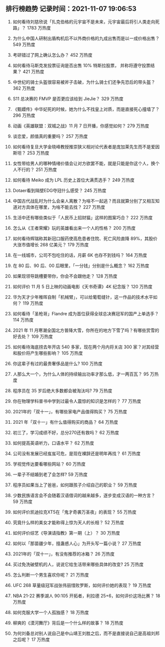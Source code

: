 
## 排行榜趋势 记录时间：2021-11-07 19:06:53
  
  1. 如何看待刘慈欣说「扎克伯格的元宇宙不是未来，元宇宙最后将引人类走向死路」？ 1783 万热度
    
  2. 为什么中国人研制出盾构机后不以外商价格的九成出售而是以一成价格出售？ 549 万热度
    
  3. 考研错过了网上确认怎么办？ 452 万热度
    
  4. 如何看待马斯克发投票征询是否出售 10% 特斯拉股票， 并称将遵守投票结果？ 421 万热度
    
  5. 中世纪的骑士头盔很容易被斧子击破，为什么骑士们还争先恐后的带头盔？ 362 万热度
    
  6. S11 总决赛的 FMVP 是否更应该给到 JieJie？ 329 万热度
    
  7. 《甄嬛传》中华妃死的时候，她为什么不找皇上对质，而是直接死心撞墙了？ 296 万热度
    
  8. 动画《英雄联盟：双城之战》11 月 7 日开播，你感觉如何？ 279 万热度
    
  9. 谈恋爱，颜值真的重要吗？ 257 万热度
    
  10. 如何看待复旦大学金晓峰教授推崇狭义相对论代表者是庞加莱先生而不是爱因斯坦？ 253 万热度
    
  11. 女性带给男人的哪种情绪价值会让对方欲罢不能，就是只能是你这个人，换个人不行的？ 251 万热度
    
  12. 如何看待 Meiko 成为 LPL 历史上首位大满贯选手？ 249 万热度
    
  13. Dotaer看到隔壁EDG夺冠什么感受？ 245 万热度
    
  14. 中国古代战乱时为什么会亲人离散？为啥不一起逃？而且就算分别了又相互知道对方具体在哪里，为啥不能去找？ 227 万热度
    
  15. 生活中还有哪些类似于「人民币上招财猫」这样的图案巧合？ 222 万热度
    
  16. 怎么从《王者荣耀》玩的英雄看出来一个人的性格？ 200 万热度
    
  17. 如何看待辉瑞称其新冠口服药使高危患者住院、死亡风险直降 89%，其股价大涨市值增长 268 亿美元？ 179 万热度
    
  18. 在一线城市，公司不包吃住的话，月薪 6K 也存不到钱吗？ 164 万热度
    
  19. 在 80  后、90 后、00 后眼里，「一分钱」分别是什么概念？ 162 万热度
    
  20. 如果现领导跳槽要带你，你会不会跟他走？ 128 万热度
    
  21. 如何评价 11 月 5 日上映的动画电影《天书奇谭》4K 纪念版？ 120 万热度
    
  22. 华为天才少年稚晖自制「机械臂」，可以给葡萄缝针，这一作品的技术水平如何？ 119 万热度
    
  23. 如何看待「圣枪哥」Flandre 成为首位获得全球总决赛冠军的国产上单选手？ 114 万热度
    
  24. 2021 年 11 月寒潮全国北方普降大雪，你所在的地方下雪了吗？有哪些赏雪的好去处？ 109 万热度
    
  25. 如何看待海底捞去年开店 540 多家，现在两个月内将关店 300 家？对其经营和股价将产生哪些影响？ 105 万热度
    
  26. 你这辈子有过的最贵奢侈品是什么? 100 万热度
    
  27. 人那么大一个，为什么人体的持续输出功率才那么低，才一两百瓦？ 95 万热度
    
  28. 程序员在 35 岁后绝大多数都会被淘汰吗? 79 万热度
    
  29. 你在物理学科普书中学到过最令人震惊的知识是怎样的？ 77 万热度
    
  30. 2021年的「双十一」，有哪些家电产品值得购买？ 75 万热度
    
  31. 2021 年「双十一」有什么值得购买的商品？ 64 万热度
    
  32. 初三了，学习成绩不好，总分270还有救吗？ 62 万热度
    
  33. 如何提高英语听力，口语水平？ 62 万热度
    
  34. 公司没有发展已经岌岌可危，是现在裸辞还是明年再找？ 61 万热度
    
  35. 学视觉传达要看哪些网站？ 60 万热度
    
  36. 一辈子不结婚到老了会怎样? 59 万热度
    
  37. 程序员如果当上了爸爸，如何跟孩子介绍自己的职业？ 59 万热度
    
  38. 少数民族语言会不会随着汉语借词的越来越多，逐步变成汉语的一种方言？ 59 万热度
    
  39. 如何评价凯迪拉克XT5在「鬼才奇袭万圣夜」的表现？ 55 万热度
    
  40. 究竟什么样的美女才能称得上惊为天人的长相？ 52 万热度
    
  41. 如何评价综艺《导演请指教》第一期（上）？ 30 万热度
    
  42. 如何以「那苗疆少年，擅蛊惑人心」为开头写一篇小说？ 27 万热度
    
  43. 2021年的「双十一」，有没有推荐的冰箱？ 26 万热度
    
  44. 买过免洗破壁机的人，说说它给生活带来哪些具体的改变? 25 万热度
    
  45. 怎么判断一个男生喜欢你呢？ 21 万热度
    
  46. UFC 268 草量级冠军战张伟丽惜败罗斯，如何评价她的表现？ 19 万热度
    
  47. NBA 21-22 赛季湖人 90:105 开拓者，利拉德 25+6，如何评价这场比赛？ 18 万热度
    
  48. 如何克服大学一个人孤独感？ 18 万热度
    
  49. 柳爽的《漠河舞厅》背后是一个什么样的故事？ 18 万热度
    
  50. 为何刘备总对别人说自己是中山靖王刘胜之后，而不是直接说自己是高祖刘邦之后呢？ 17 万热度
    